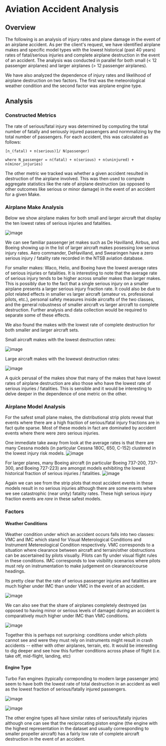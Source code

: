 # Aviation Accident Analysis


## Overview 

The following is an analysis of injury rates and plane damage in the event of an airplane accident. As per the client's request, we have identified airplane makes and specific model types with the lowest historical (past 40 years) rates of fatal/serious injuries and complete airplane destruction in the event of an accident. The analysis was conducted in parallel for both small (< 12 passenger airplanes) and larger airplanes (> 12 passenger airplanes).

We have also analyzed the dependence of injury rates and likelihood of airplane destruction on two factors. The first was the meteorological weather condition and the second factor was airplane engine type.

## Analysis

### Constructed Metrics

The rate of serious/fatal injury was determined by computing the total number of fatally and seriously injured passengers and normmalizing by the total number of passengers. For each accident, this was calculated as follows:

    [n_(fatal) + n(serious)]/ N(passenger) 
    
    where N_passenger = n(fatal) + n(serious) + n(uninjured) + n(minor_injuries)

The other metric we tracked was whether a given accident resulted in destruction of the airplane involved. This was then used to compute aggregate statistics like the rate of airplane destruction (as opposed to other outcomes like serious or minor damage) in the event of an accident for a given Make. 


### Airplane Make Analysis

Below we show airplane makes for both small and larger aircraft that display the ten lowest rates of serious injuries and fatalities. 

![image](images/makes_injury.png) 

We can see familiar passenger jet makes such as De Havilland, Airbus, and Boeing showing up in the list of larger aircraft makes posessing low serious injury rates. Aero commander, DeHavilland, and Swearingen have a zero serious injury / fatality rate recorded in the NTSB aviation database.

For smaller makes: Waco, Helio, and Boeing have the lowest average rates of serious injuries or fatalities. It is interesting to note that the average rate of serious injury tends to be higher across smaller makes than larger makes. This is possibly due to the fact that a single serious injury on a smaller airplane presents a larger serious injury fraction rate. It could also be due to pilot related effects in smaller vs larger aircraft (amateur vs. professional pilots, etc.), personal safety measures inside aircrafts of the two classes, and the general robustness of smaller aircraft vs larger aircraft to complete destruction. Further analysis and data collection would be required to separate some of these effects.

We also found the makes with the lowest rate of complete destruction for both smaller and larger aircraft sets.

Small aircraft makes with the lowest destruction rates:

![image](images/destruction_make_smaller.png)

Large aircraft makes with the lowewst destruction rates:

![image](images/make_destruction_1.png)

A quick perusal of the makes show that many of the makes that have lowest rates of airplane destruction are also those who have the lowest rate of serious injuries / fatalities. This is sensible and it would be interesting to delve deeper in the dependence of one metric on the other.

### Airplane Model Analysis

For the safest small plane makes, the distributional strip plots reveal that events where there are a high fraction of serious/fatal injury fractions are in fact quite sparse. Most of these models in fact are dominated by accident events where there were zero serious injuries. 

One immediate take away from look at the average rates is that there are many Cessna models (in particular Cessna 180C, 650, C-152) clustered in the lowest injury risk models. 
![image](images/small_planes_ser_inj.png) 

For larger planes, many Boeing aircraft (in particular Boeing 737-200, 737-300, and Boeing 727-223) are amongst models exhibiting the lowest historical fraction of serious injuries / fatalities.
![image](images/large_plane_inj_frac.png) 

Again we can see from the strip plots that most accident events in these models result in no serious injuries although there are some events where we see catastrophic (near unity) fatality rates. These high serious injury fraction events are *rare* in these safest models.

### Factors


#### Weather Conditions

Weather condition under which an accident occurs falls into two classes: VMC and IMC which stand for Visual Meterological Conditions and Instrument Metereological Condition respectively. VMC corresponds to a situation where clearance between aircraft and terrain/other obstructions can be ascertained by pilots visually. Pilots can fly under visual flight rules in these conditions. IMC corresponds to low visibility scenarios where pilots must rely on instrumentation to make judgement on clearance/course headings.

Its pretty clear that the rate of serious passenger injuries and fatalities are much higher under IMC than under VMC in the event of an accident. 

![image](images/weathercond_inj.png) 

We can also see that the share of airplanes completely destroyed (as opposed to having minor or serious levels of damage) during an accident is comparatively much higher under IMC than VMC conditions. 

![image](images/weathercond_damage.png) 

Together this is perhaps not surprising: conditions under which pilots cannot see and were they must rely on instruments might result in crash accidents -- either with other airplanes, terrain, etc. It would be interesting to dig deeper and see how this further conditions across phase of flight (i.e. take off, mid-flight, landing, etc)


#### Engine Type

Turbo Fan engines (typically correponding to modern large passenger jets) seem to have both the lowest rate of total destruction in an accident as well as the lowest fraction of serious/fatally injured passengers. 


![image](images/eng_type_inj.png) 

![image](images/engine_type.png) 


The other engine types all have similar rates of serious/fatally injuries although one can see that the reciprocating piston engine (the engine with the highest representation in the dataset and usually corresponding to smaller propeller aircraft) has a fairly low rate of complete aircraft destruction in the event of an accident. 

